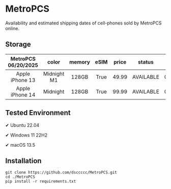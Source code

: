 # MetroPCS
Availability and estimated shipping dates of cell-phones sold by MetroPCS online.
## Storage
|MetroPCS 06/20/2025|color|memory|eSIM|price|status|shipping from|shipping to|
|:--:|:--:|:--:|:--:|:--:|:--:|:--:|:--:|
|Apple iPhone 13|Midnight M1|128GB|True|49.99|AVAILABLE|06/20/2025|06/23/2025|
|Apple iPhone 14|Midnight|128GB|True|99.99|AVAILABLE|06/20/2025|06/23/2025|

## Tested Environment
✔ Ubuntu 22.04

✔ Windows 11 22H2

✔ macOS 13.5
## Installation
```
git clone https://github.com/dsccccc/MetroPCS.git
cd ./MetroPCS
pip install -r requirements.txt
```
